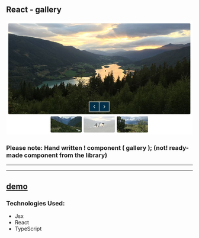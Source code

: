 ## React - gallery

<div align="center"><img src="https://github.com/juliaDooby/React-gallery/blob/main/galleryShot.JPG" width="100%" height="20%"></img></div>

### Please note: Hand written ! component ( gallery ); (not! ready-made component from the library)
---
<!-- ### №2 Please note: project code on master branch ((temporarily) -->
<!-- ### - I'll resolve the issue soon, Thanks for understanding ! -->
---

[demo](https://wolf-gallery-indol.vercel.app)
---

### Technologies Used:

* Jsx
* React
* TypeScript

